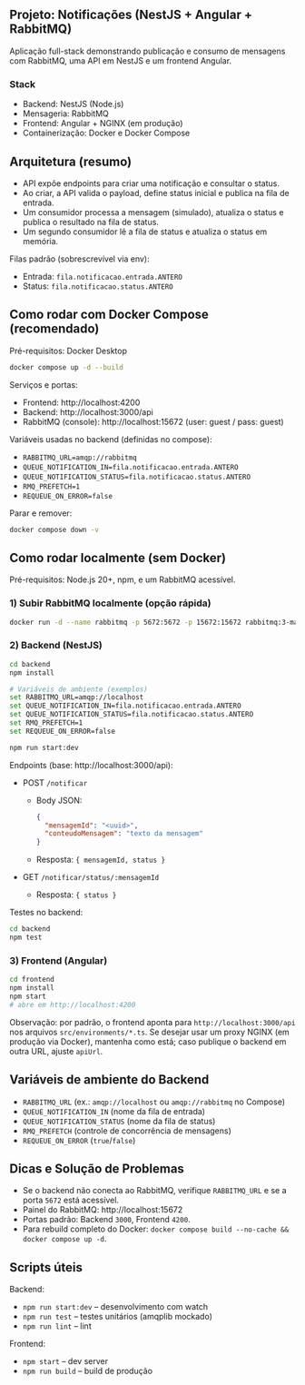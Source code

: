 ## Projeto: Notificações (NestJS + Angular + RabbitMQ)

Aplicação full-stack demonstrando publicação e consumo de mensagens com RabbitMQ, uma API em NestJS e um frontend Angular.

### Stack

- Backend: NestJS (Node.js)
- Mensageria: RabbitMQ
- Frontend: Angular + NGINX (em produção)
- Containerização: Docker e Docker Compose

## Arquitetura (resumo)

- API expõe endpoints para criar uma notificação e consultar o status.
- Ao criar, a API valida o payload, define status inicial e publica na fila de entrada.
- Um consumidor processa a mensagem (simulado), atualiza o status e publica o resultado na fila de status.
- Um segundo consumidor lê a fila de status e atualiza o status em memória.

Filas padrão (sobrescrevível via env):

- Entrada: `fila.notificacao.entrada.ANTERO`
- Status: `fila.notificacao.status.ANTERO`

## Como rodar com Docker Compose (recomendado)

Pré-requisitos: Docker Desktop

```bash
docker compose up -d --build
```

Serviços e portas:

- Frontend: http://localhost:4200
- Backend: http://localhost:3000/api
- RabbitMQ (console): http://localhost:15672 (user: guest / pass: guest)

Variáveis usadas no backend (definidas no compose):

- `RABBITMQ_URL=amqp://rabbitmq`
- `QUEUE_NOTIFICATION_IN=fila.notificacao.entrada.ANTERO`
- `QUEUE_NOTIFICATION_STATUS=fila.notificacao.status.ANTERO`
- `RMQ_PREFETCH=1`
- `REQUEUE_ON_ERROR=false`

Parar e remover:

```bash
docker compose down -v
```

## Como rodar localmente (sem Docker)

Pré-requisitos: Node.js 20+, npm, e um RabbitMQ acessível.

### 1) Subir RabbitMQ localmente (opção rápida)

```bash
docker run -d --name rabbitmq -p 5672:5672 -p 15672:15672 rabbitmq:3-management-alpine
```

### 2) Backend (NestJS)

```bash
cd backend
npm install

# Variáveis de ambiente (exemplos)
set RABBITMQ_URL=amqp://localhost
set QUEUE_NOTIFICATION_IN=fila.notificacao.entrada.ANTERO
set QUEUE_NOTIFICATION_STATUS=fila.notificacao.status.ANTERO
set RMQ_PREFETCH=1
set REQUEUE_ON_ERROR=false

npm run start:dev
```

Endpoints (base: http://localhost:3000/api):

- POST `/notificar`

  - Body JSON:
    ```json
    {
      "mensagemId": "<uuid>",
      "conteudoMensagem": "texto da mensagem"
    }
    ```
  - Resposta: `{ mensagemId, status }`

- GET `/notificar/status/:mensagemId`
  - Resposta: `{ status }`

Testes no backend:

```bash
cd backend
npm test
```

### 3) Frontend (Angular)

```bash
cd frontend
npm install
npm start
# abre em http://localhost:4200
```

Observação: por padrão, o frontend aponta para `http://localhost:3000/api` nos arquivos `src/environments/*.ts`. Se desejar usar um proxy NGINX (em produção via Docker), mantenha como está; caso publique o backend em outra URL, ajuste `apiUrl`.

## Variáveis de ambiente do Backend

- `RABBITMQ_URL` (ex.: `amqp://localhost` ou `amqp://rabbitmq` no Compose)
- `QUEUE_NOTIFICATION_IN` (nome da fila de entrada)
- `QUEUE_NOTIFICATION_STATUS` (nome da fila de status)
- `RMQ_PREFETCH` (controle de concorrência de mensagens)
- `REQUEUE_ON_ERROR` (`true`/`false`)

## Dicas e Solução de Problemas

- Se o backend não conecta ao RabbitMQ, verifique `RABBITMQ_URL` e se a porta `5672` está acessível.
- Painel do RabbitMQ: http://localhost:15672
- Portas padrão: Backend `3000`, Frontend `4200`.
- Para rebuild completo do Docker: `docker compose build --no-cache && docker compose up -d`.

## Scripts úteis

Backend:

- `npm run start:dev` – desenvolvimento com watch
- `npm run test` – testes unitários (amqplib mockado)
- `npm run lint` – lint

Frontend:

- `npm start` – dev server
- `npm run build` – build de produção
